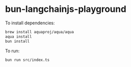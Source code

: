# bun-langchainjs-playground

To install dependencies:

```bash
brew install aquaproj/aqua/aqua
aqua install
bun install
```

To run:

```bash
bun run src/index.ts
```
